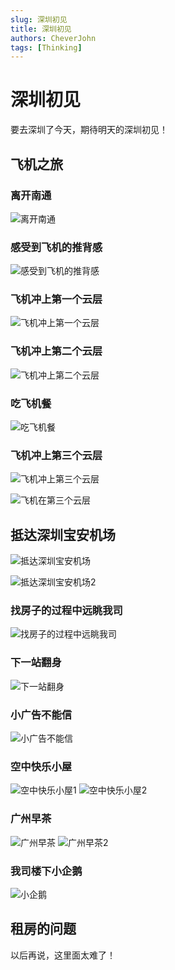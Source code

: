 ```yaml
---
slug: 深圳初见
title: 深圳初见
authors: CheverJohn
tags: [Thinking]
---
```


# 深圳初见

要去深圳了今天，期待明天的深圳初见！

## 飞机之旅
### 离开南通
![离开南通](/img/2022-02-16-深圳初见/离开南通.png)

### 感受到飞机的推背感
![感受到飞机的推背感](/img/2022-02-16-深圳初见/飞机的推背感.png)

### 飞机冲上第一个云层
![飞机冲上第一个云层](/img/2022-02-16-深圳初见/飞机冲上第一个云层.png)

### 飞机冲上第二个云层
![飞机冲上第二个云层](/img/2022-02-16-深圳初见/飞机冲上第二个云层.png)

### 吃飞机餐
![吃飞机餐](/img/2022-02-16-深圳初见/吃飞机餐.png)

### 飞机冲上第三个云层
![飞机冲上第三个云层](/img/2022-02-16-深圳初见/飞机冲上第三个云层.png)

![飞机在第三个云层](/img/2022-02-16-深圳初见/飞机在第三个云层.png)

## 抵达深圳宝安机场
![抵达深圳宝安机场](/img/2022-02-16-深圳初见/抵达深圳宝安机场1.png)

![抵达深圳宝安机场2](/img/2022-02-16-深圳初见/抵达深圳宝安机场2.png)

### 找房子的过程中远眺我司
![找房子的过程中远眺我司](/img/2022-02-16-深圳初见/找房子的过程中远眺我司.png)

### 下一站翻身
![下一站翻身](/img/2022-02-16-深圳初见/下一站翻身.png)

### 小广告不能信
![小广告不能信](/img/2022-02-16-深圳初见/小广告不能信.png)

### 空中快乐小屋
![空中快乐小屋1](/img/2022-02-16-深圳初见/空中快乐小屋1.png)
![空中快乐小屋2](/img/2022-02-16-深圳初见/空中快乐小屋2.png)

### 广州早茶
![广州早茶](/img/2022-02-16-深圳初见/广州早茶.png)
![广州早茶2](/img/2022-02-16-深圳初见/广州早茶2.png)

### 我司楼下小企鹅
![小企鹅](/img/2022-02-16-深圳初见/我司楼下小企鹅.png)

## 租房的问题
以后再说，这里面太难了！